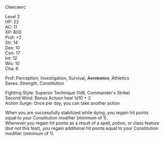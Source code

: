 Cleeceerc

Level 2 \
HP: 22 \
AC: 11 \
XP: 800 \
Prof: +2 \
Str: 14 \
Dex: 10 \
Con: 17 \
Int: 12 \
Wis: 10 \
Cha: 6 

Prof: Perception, Investigation, Survival, ~~Acrobatics~~, Athletics \
Saves: Strength, Constitution

Fighting Style: Superior Technique (1d6, Commander's Strike) \
Second Wind: Bonus Actuon heal 1d10 + 2 \
Action Surge: Once per day, you can take another action

When you are successfully stabilized while dying, you regain hit points equal to your Constitution modifier (minimum of 1). \
Whenever you regain hit points as a result of a spell, potion, or class feature (but not this feat), you regain additional hit points equal to your Constitution modifier (minimum of 1).
